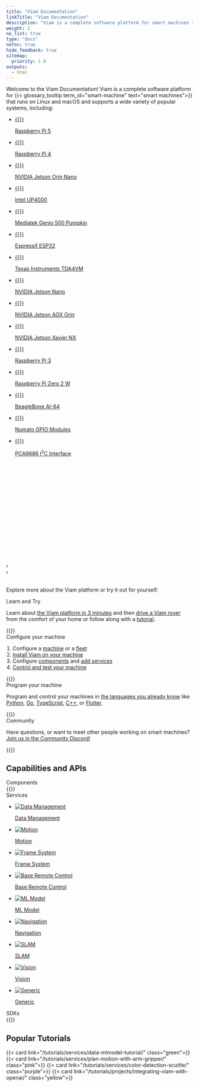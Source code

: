 ```yaml
---
title: "Viam Documentation"
linkTitle: "Viam Documentation"
description: "Viam is a complete software platform for smart machines that runs on any 64-bit Linux OS and macOS."
weight: 1
no_list: true
type: "docs"
noToc: true
hide_feedback: true
sitemap:
  priority: 1.0
outputs:
  - html
---
```


<div class="max-page">
  <p>
    Welcome to the Viam Documentation!
    Viam is a complete software platform for {{< glossary_tooltip term_id="smart-machine" text="smart machines">}} that runs on Linux and macOS and supports a wide variety of popular systems, including:
  </p>
</div>

<div id="board-carousel" class="carousel max-page">
  <ul tabindex="0">
  <li id="c1_slide0">
      <a href="get-started/installation/prepare/rpi-setup/">
        {{<imgproc src="get-started/installation/thumbnails/raspberry-pi-5-8gb.png" resize="148x120" declaredimensions=true alt="Raspberry Pi 5">}}
        <p>Raspberry Pi 5</p>
      </a>
    </li>
    <li id="c1_slide1">
      <a href="get-started/installation/prepare/rpi-setup/">
        {{<imgproc src="get-started/installation/thumbnails/raspberry-pi-4-b-2gb.png" resize="148x120" declaredimensions=true alt="Raspberry Pi 4b">}}
        <p>Raspberry Pi 4</p>
      </a>
    </li>
    <li id="c1_slide2">
      <a href="get-started/installation/prepare/jetson-nano-setup/">
        {{<imgproc src="get-started/installation/thumbnails/jetson-orin-nano.jpeg" resize="148x120" declaredimensions=true alt="NVIDIA Jetson Orin Nano">}}
        <p>NVIDIA Jetson Orin Nano</p>
      </a>
    </li>
    <li id="c1_slide3">
      <a href="components/board/upboard/">
        {{<imgproc src="get-started/installation/thumbnails/up_4000.png" resize="148x120" declaredimensions=true alt="Intel Up board 4000">}}
        <p>Intel UP4000</p>
      </a>
    </li>
    <li id="c1_slide4">
      <a href="get-started/installation/prepare/pumpkin/">
        {{<imgproc src="get-started/installation/thumbnails/pumpkin.png" resize="148x120" declaredimensions=true alt="Mediatek genio 500 pumpkin">}}
        <p>Mediatek Genio 500 Pumpkin</p>
      </a>
    </li>
    <li id="c1_slide5">
      <a href="/build/micro-rdk/">
        {{<imgproc src="get-started/installation/thumbnails/esp32-espressif.png" resize="148x120" declaredimensions=true alt="E S P 32 - espressif">}}
        <p>Espressif ESP32</p>
      </a>
    </li>
    <li id="c1_slide6">
      <a href="get-started/installation/prepare/sk-tda4vm/">
        {{<imgproc src="get-started/installation/thumbnails/tda4vm.png" resize="148x120" declaredimensions=true alt="S K - T D A 4 V M">}}
        <p>Texas Instruments TDA4VM</p>
      </a>
    </li>
    <li id="c1_slide7">
      <a href="get-started/installation/prepare/jetson-nano-setup/">
        {{<imgproc src="get-started/installation/thumbnails/jetson-nano-dev-kit.png" resize="148x120" declaredimensions=true alt="NVIDIA Jetson Nano">}}
        <p>NVIDIA Jetson Nano</p>
      </a>
    </li>
    <li id="c1_slide8">
      <a href="get-started/installation/prepare/jetson-agx-orin-setup/">
        {{<imgproc src="get-started/installation/thumbnails/jetson-agx-orin-dev-kit.png" alt="Jetson A G X Orin Developer Kit" resize="148x120" declaredimensions=true >}}
        <p>NVIDIA Jetson AGX Orin</p>
      </a>
    </li>
    <li id="c1_slide9">
      <a href="components/board/jetson/">
        {{<imgproc src="get-started/installation/thumbnails/jetson-xavier.png" alt="Jetson Xavier NX Dev Kit" resize="148x120" declaredimensions=true >}}
        <p>NVIDIA Jetson Xavier NX</p>
      </a>
    </li>
    <li id="c1_slide10">
      <a href="get-started/installation/prepare/rpi-setup/">
        {{<imgproc src="get-started/installation/thumbnails/rpi-3.png" alt="Raspberry Pi 3" resize="148x120" declaredimensions=true >}}
        <p>Raspberry Pi 3</p>
      </a>
    </li>
    <li id="c1_slide11">
      <a href="get-started/installation/prepare/rpi-setup/">
        {{<imgproc src="get-started/installation/thumbnails/raspberry-pi-zero-2w.png" alt="Raspberry Pi" resize="148x120" declaredimensions=true >}}
        <p>Raspberry Pi Zero 2 W</p>
      </a>
    </li>
    <li id="c1_slide12">
      <a href="get-started/installation/prepare/beaglebone-setup/">
        {{<imgproc src="get-started/installation/thumbnails/beaglebone.png" resize="148x120" declaredimensions=true alt="BeagleBone A I-64">}}
        <p>BeagleBone AI-64</p>
      </a>
    </li>
    <li id="c1_slide13">
      <a href="components/board/numato/">
        {{<imgproc src="get-started/installation/thumbnails/numato.png" alt="Numato GPIO Modules" resize="148x120" declaredimensions=true >}}
        <p>Numato GPIO Modules</p>
      </a>
    </li>
    <li id="c1_slide14">
      <a href="components/board/pca9685/">
        {{<imgproc src="get-started/installation/thumbnails/pca9685.png" alt="P C A 9685 I 2 C Interface" resize="148x120" declaredimensions=true >}}
        <p>PCA9686 I<sup>2</sup>C Interface</p>
      </a>
    </li>
  </ul>
  <ol style="visibility: hidden" aria-hidden="true">
    <li><a href="#c1_slide0">Raspberry Pi 5</a></li>
    <li><a href="#c1_slide1">Raspberry Pi 4</a></li>
    <li><a href="#c1_slide2">NVIDIA Jetson Orin Nano</a></li>
    <li><a href="#c1_slide3">Intel UP4000</a></li>
    <li><a href="#c1_slide4">Mediatek Genio 500 Pumpkin</a></li>
    <li><a href="#c1_slide5">Espressif ESP32</a></li>
    <li><a href="#c1_slide6">Texas Instruments TDA4VM</a></li>
    <li><a href="#c1_slide7">NVIDIA Jetson Nano</a></li>
    <li><a href="#c1_slide8">NVIDIA Jetson AGX Orin</a></li>
    <li><a href="#c1_slide9">NVIDIA Jetson Xavier NX</a></li>
    <li><a href="#c1_slide10">Raspberry Pi 3</a></li>
    <li><a href="#c1_slide11">Raspberry Pi Zero 2 W</a></li>
    <li><a href="#c1_slide12">BeagleBone AI-64</a></li>
    <li><a href="#c1_slide13">Numato GPIO Modules</a></li>
    <li><a href="#c1_slide14">PCA9686 I<sup>2</sup>C Interface</a></li>
  </ol>
  <div class="prev" style="display: block">‹</div>
  <div class="next" style="display: block">›</div>
</div>
<br>

<div class="max-page">
  <p>
    Explore more about the Viam platform or try it out for yourself:
  </p>
</div>

<div class="cards max-page">
  <div class="row">
      <div class="col hover-card landing yellow">
        <div>
          <div>Learn and Try</div>
          <p style="text-align: left;">
            Learn about <a href="/get-started/viam/">the Viam platform in 3 minutes</a> and then
            <a href="get-started/try-viam/">drive a Viam rover</a> from the comfort of your home or follow along with a <a href="tutorials/"> tutorial</a>.</p>
        </div>
        {{<gif webm_src="/rover.webm" mp4_src="/rover.mp4" alt="A Viam Rover moving about">}}
      </div>
      <div class="col hover-card landing purple">
        <div>
          <div>Configure your machine</div>
          <div style="text-align: left">
            <ol style="padding-inline-start: 1.1rem">
              <li>Configure a <a href="build/configure/"> machine</a> or a <a href="fleet/">fleet</a></li>
              <li><a href="get-started/installation/">Install Viam on your machine</a></li>
              <li>Configure <a href="components/">components</a> and <a href="services/">add services</a></li>
              <li><a href="fleet/machines/#control">Control and test your machine</a></li>
            </ol>
          </div>
        </div>
        {{<gif webm_src="/blink.webm" mp4_src="/blink.mp4" alt="A blinking L.E.D. connected to a Raspberry Pi">}}
      </div>
      <div class="col hover-card landing teal">
        <div>
          <div>Program your machine</div>
          <p style="text-align: left;">
            Program and control your machines in <a href="/build/program/apis/"> the languages you already know</a> like <a href="https://python.viam.dev/">Python</a>, <a href="https://pkg.go.dev/go.viam.com/rdk">Go</a>, <a href="https://ts.viam.dev/">TypeScript</a>, <a href="https://cpp.viam.dev/" target="_blank">C++</a>, or <a href="https://flutter.viam.dev/" target="_blank">Flutter</a>.
          </p>
        </div>
        <div class="hover-card-img">
          {{<imgproc src="/general/code.png" alt="machine code" resize="400x" >}}
        </div>
      </div>
      <div class="col hover-card landing pink">
        <div>
          <div>Community</div>
          <p style="text-align: left;">Have questions, or want to meet other people working on smart machines? <a href="https://discord.gg/viam">Join us in the Community Discord!</a></p>
        </div>
        {{<gif webm_src="/heart.webm" mp4_src="/heart.mp4" alt="A robot drawing a heart">}}
      </div>
    </div>
</div>

<h2>Capabilities and APIs</h2>

<div class="cards max-page">
  <div class="row">
    <div class="col sectionlist">
        <div>
        <div>Components</div>
        {{<sectionlist section="/components/">}}
        </div>
    </div>
    <div class="col sectionlist">
<div><div>Services</div><ul class="sectionlist"><li><a href="data/" title="Data Management Service"><div><picture><img src="services/icons/data-capture.svg" width="/services/icons/data-capture" height="/services/icons/data-capture" alt="Data Management" loading="lazy"></picture><p>Data Management</p></div></a></li></ul><ul class="sectionlist"><li><a href="mobility/motion/" title="Motion Service"><div><picture><img src="services/icons/motion.svg" width="/services/icons/motion" height="/services/icons/motion" alt="Motion" loading="lazy"></picture><p>Motion</p></div></a></li></ul><ul class="sectionlist"><li><a href="mobility/frame-system/" title="The Robot Frame System"><div><picture><img src="services/icons/frame-system.svg" width="/services/icons/frame-system" height="/services/icons/frame-system" alt="Frame System" loading="lazy"></picture><p>Frame System</p></div></a></li></ul><ul class="sectionlist"><li><a href="mobility/base-rc/" title="Base Remote Control Service"><div><picture><img src="services/icons/base-rc.svg" width="/services/icons/base-rc" height="/services/icons/base-rc" alt="Base Remote Control" loading="lazy"></picture><p>Base Remote Control</p></div></a></li></ul><ul class="sectionlist"><li><a href="ml/" title="ML Model Service"><div><picture><img src="services/icons/ml.svg" width="/services/icons/ml" height="/services/icons/ml" alt="ML Model" loading="lazy"></picture><p>ML Model</p></div></a></li></ul><ul class="sectionlist"><li><a href="mobility/navigation/" title="The Navigation Service"><div><picture><img src="services/icons/navigation.svg" width="/services/icons/navigation" height="/services/icons/navigation" alt="Navigation" loading="lazy"></picture><p>Navigation</p></div></a></li></ul><ul class="sectionlist"><li><a href="mobility/slam/" title="SLAM Service"><div><picture><img src="services/icons/slam.svg" width="/services/icons/slam" height="/services/icons/slam" alt="SLAM" loading="lazy"></picture><p>SLAM</p></div></a></li></ul><ul class="sectionlist"><li><a href="ml/vision/" title="Vision Service"><div><picture><img src="services/icons/vision.svg" width="/services/icons/vision" height="/services/icons/vision" alt="Vision" loading="lazy"></picture><p>Vision</p></div></a></li></ul><ul class="sectionlist"><li><a href="internals/generic/" title="Generic Service"><div><picture><img src="icons/components/generic.svg" alt="Generic" loading="lazy"></picture><p>Generic</p></div></a></li></ul></div>
    </div>
    <div class="col sectionlist">
        <div>
        <div>SDKs</div>
        {{<sectionlist section="/sdks">}}
        </div>
    </div>
  </div>
</div>

<h2>Popular Tutorials</h2>

<div class="cards max-page">
  <div class="row">
    {{< card link="/tutorials/services/data-mlmodel-tutorial/" class="green">}}
    {{< card link="/tutorials/services/plan-motion-with-arm-gripper/" class="pink">}}
    {{< card link="/tutorials/services/color-detection-scuttle/" class="purple">}}
    {{< card link="/tutorials/projects/integrating-viam-with-openai/" class="yellow">}}
  </div>
</div>
